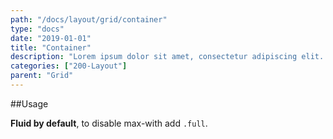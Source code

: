 ```yaml
---
path: "/docs/layout/grid/container"
type: "docs"
date: "2019-01-01"
title: "Container"
description: "Lorem ipsum dolor sit amet, consectetur adipiscing elit. Nunc tempus laoreet leo sit amet iaculis."
categories: ["200-Layout"]
parent: "Grid"
---
```


##Usage

**Fluid by default**, to disable max-with add `.full`.

<script type="text/plain" class="language-markup">
  <div class="container">
    <!-- content -->
  </div>
  
  <div class="container full">
    <!-- content -->
  </div>
</script>
